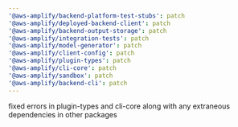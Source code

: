 ```yaml
---
'@aws-amplify/backend-platform-test-stubs': patch
'@aws-amplify/deployed-backend-client': patch
'@aws-amplify/backend-output-storage': patch
'@aws-amplify/integration-tests': patch
'@aws-amplify/model-generator': patch
'@aws-amplify/client-config': patch
'@aws-amplify/plugin-types': patch
'@aws-amplify/cli-core': patch
'@aws-amplify/sandbox': patch
'@aws-amplify/backend-cli': patch
---
```


fixed errors in plugin-types and cli-core along with any extraneous dependencies in other packages

